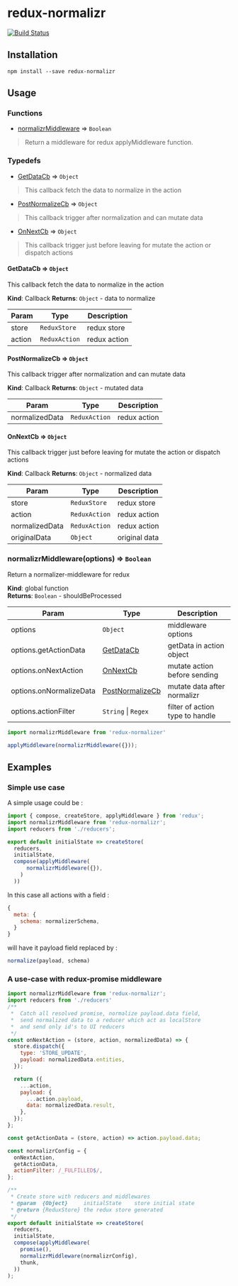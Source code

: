 # redux-normalizr
[![Build Status](https://travis-ci.org/anonkey/redux-normalizr.svg?branch=master)](https://travis-ci.org/anonkey/redux-normalizr)

## Installation
`npm install --save redux-normalizr`

## Usage
### Functions

 - [normalizrMiddleware](#normalizrMiddleware) ⇒ ```Boolean```

 >Return a middleware for redux applyMiddleware function.

### Typedefs

 - [GetDataCb](#GetDataCb) ⇒ ```Object```

  > This callback fetch the data to normalize in the action


 - [PostNormalizeCb](#PostNormalizeCb) ⇒ ```Object```

  > This callback trigger after normalization and can mutate data

 - [OnNextCb](#OnNextCb) ⇒ ```Object```
  > This callback trigger just before leaving for mutate the action or dispatch actions

#### GetDataCb ⇒ ```Object```
This callback fetch the data to normalize in the action

**Kind**: Callback
**Returns**: ```Object``` - data to normalize  

| Param | Type | Description |
| --- | --- | --- |
| store | ```ReduxStore``` | redux store |
| action | ```ReduxAction``` | redux action |

<a name="PostNormalizeCb"></a>

#### PostNormalizeCb ⇒ ```Object```
This callback trigger after normalization and can mutate data

**Kind**: Callback
**Returns**: ```Object``` - mutated data  

| Param | Type | Description |
| --- | --- | --- |
| normalizedData | ```ReduxAction``` | redux action |

<a name="OnNextCb"></a>

#### OnNextCb ⇒ ```Object```
This callback trigger just before leaving for mutate the action or dispatch actions

**Kind**: Callback
**Returns**: ```Object``` - normalized data  

| Param | Type | Description |
| --- | --- | --- |
| store | ```ReduxStore``` | redux store |
| action | ```ReduxAction``` | redux action |
| normalizedData | ```ReduxAction``` | redux action |
| originalData | ```Object``` | original data |

### normalizrMiddleware(options) ⇒ ```Boolean```
Return a normalizer-middleware for redux

**Kind**: global function  
**Returns**: ```Boolean``` - shouldBeProcessed  

| Param | Type | Description |
| --- | --- | --- |
| options | ```Object``` | middleware options |
| options.getActionData | [GetDataCb](#GetDataCb) | getData in action object |
| options.onNextAction | [OnNextCb](#OnNextCb) | mutate action before sending |
| options.onNormalizeData | [PostNormalizeCb](#PostNormalizeCb) | mutate data after normalizr |
| options.actionFilter | ```String``` \| ```Regex``` | filter of action type to handle |

```js
import normalizrMiddleware from 'redux-normalizer'

applyMiddleware(normalizrMiddleware({}));
```

## Examples

### Simple use case

A simple usage could be :

```js
import { compose, createStore, applyMiddleware } from 'redux';
import normalizrMiddleware from 'redux-normalizr';
import reducers from './reducers';

export default initialState => createStore(
  reducers,
  initialState,
  compose(applyMiddleware(
      normalizrMiddleware({}),
    )
  ))
```

In this case all actions with a field :
```js
{
  meta: {
    schema: normalizerSchema,
  }
}
```
will have it payload field replaced by :
```js
normalize(payload, schema)
```

### A use-case with redux-promise middleware


```js
import normalizrMiddleware from 'redux-normalizr';
import reducers from './reducers'
/**
 *  Catch all resolved promise, normalize payload.data field,
 *  send normalized data to a reducer which act as localStore
 *  and send only id's to UI reducers
 */
const onNextAction = (store, action, normalizedData) => {
  store.dispatch({
    type: 'STORE_UPDATE',
    payload: normalizedData.entities,
  });

  return ({
    ...action,
    payload: {
      ...action.payload,
      data: normalizedData.result,
    },
  });
};

const getActionData = (store, action) => action.payload.data;

const normalizrConfig = {
  onNextAction,
  getActionData,
  actionFilter: /_FULFILLED$/,
};

/**
 * Create store with reducers and middlewares
 * @param  {Object}     initialState    store initial state
 * @return {ReduxStore} the redux store generated
 */
export default initialState => createStore(
  reducers,
  initialState,
  compose(applyMiddleware(
    promise(),
    normalizrMiddleware(normalizrConfig),
    thunk,
  ))
);

```
